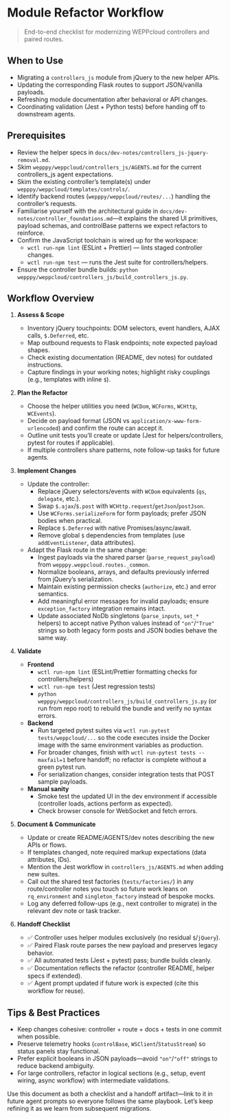 # Module Refactor Workflow
> End-to-end checklist for modernizing WEPPcloud controllers and paired routes.

## When to Use
- Migrating a `controllers_js` module from jQuery to the new helper APIs.
- Updating the corresponding Flask routes to support JSON/vanilla payloads.
- Refreshing module documentation after behavioral or API changes.
- Coordinating validation (Jest + Python tests) before handing off to downstream agents.

## Prerequisites
- Review the helper specs in `docs/dev-notes/controllers_js-jquery-removal.md`.
- Skim `wepppy/weppcloud/controllers_js/AGENTS.md` for the current controllers_js agent expectations.
- Skim the existing controller’s template(s) under `wepppy/weppcloud/templates/controls/`.
- Identify backend routes (`wepppy/weppcloud/routes/...`) handling the controller’s requests.
- Familiarise yourself with the architectural guide in `docs/dev-notes/controller_foundations.md`—it explains the shared UI primitives, payload schemas, and controlBase patterns we expect refactors to reinforce.
- Confirm the JavaScript toolchain is wired up for the workspace:
  - `wctl run-npm lint` (ESLint + Prettier) — lints staged controller changes.
  - `wctl run-npm test` — runs the Jest suite for controllers/helpers.
- Ensure the controller bundle builds: `python wepppy/weppcloud/controllers_js/build_controllers_js.py`.

## Workflow Overview
1. **Assess & Scope**
   - Inventory jQuery touchpoints: DOM selectors, event handlers, AJAX calls, `$.Deferred`, etc.
   - Map outbound requests to Flask endpoints; note expected payload shapes.
   - Check existing documentation (README, dev notes) for outdated instructions.
   - Capture findings in your working notes; highlight risky couplings (e.g., templates with inline `$`).

2. **Plan the Refactor**
   - Choose the helper utilities you need (`WCDom`, `WCForms`, `WCHttp`, `WCEvents`).
   - Decide on payload format (JSON vs `application/x-www-form-urlencoded`) and confirm the route can accept it.
   - Outline unit tests you’ll create or update (Jest for helpers/controllers, pytest for routes if applicable).
   - If multiple controllers share patterns, note follow-up tasks for future agents.

3. **Implement Changes**
   - Update the controller:
     - Replace jQuery selectors/events with `WCDom` equivalents (`qs`, `delegate`, etc.).
     - Swap `$.ajax`/`$.post` with `WCHttp.request`/`getJson`/`postJson`.
     - Use `WCForms.serializeForm` for form payloads; prefer JSON bodies when practical.
     - Replace `$.Deferred` with native Promises/async/await.
     - Remove global `$` dependencies from templates (use `addEventListener`, data attributes).
   - Adapt the Flask route in the same change:
     - Ingest payloads via the shared parser (`parse_request_payload`) from `wepppy.weppcloud.routes._common`.
     - Normalize booleans, arrays, and defaults previously inferred from jQuery’s serialization.
     - Maintain existing permission checks (`authorize`, etc.) and error semantics.
     - Add meaningful error messages for invalid payloads; ensure `exception_factory` integration remains intact.
     - Update associated NoDb singletons (`parse_inputs`, `set_*` helpers) to accept native Python values instead of `"on"`/`"True"` strings so both legacy form posts and JSON bodies behave the same way.

4. **Validate**
   - **Frontend**
     - `wctl run-npm lint` (ESLint/Prettier formatting checks for controllers/helpers)
     - `wctl run-npm test` (Jest regression tests)
     - `python wepppy/weppcloud/controllers_js/build_controllers_js.py` (or run from repo root) to rebuild the bundle and verify no syntax errors.
   - **Backend**
     - Run targeted pytest suites via `wctl run-pytest tests/weppcloud/...` so the code executes inside the Docker image with the same environment variables as production.
     - For broader changes, finish with `wctl run-pytest tests --maxfail=1` before handoff; no refactor is complete without a green pytest run.
     - For serialization changes, consider integration tests that POST sample payloads.
   - **Manual sanity**
     - Smoke test the updated UI in the dev environment if accessible (controller loads, actions perform as expected).
     - Check browser console for WebSocket and fetch errors.

5. **Document & Communicate**
   - Update or create README/AGENTS/dev notes describing the new APIs or flows.
   - If templates changed, note required markup expectations (data attributes, IDs).
   - Mention the Jest workflow in `controllers_js/AGENTS.md`  when adding new suites.
   - Call out the shared test factories (`tests/factories/`) in any route/controller notes you touch so future work leans on `rq_environment` and `singleton_factory` instead of bespoke mocks.
   - Log any deferred follow-ups (e.g., next controller to migrate) in the relevant dev note or task tracker.

6. **Handoff Checklist**
   - ✅ Controller uses helper modules exclusively (no residual `$`/`jQuery`).
   - ✅ Paired Flask route parses the new payload and preserves legacy behavior.
   - ✅ All automated tests (Jest + pytest) pass; bundle builds cleanly.
   - ✅ Documentation reflects the refactor (controller README, helper specs if extended).
   - ✅ Agent prompt updated if future work is expected (cite this workflow for reuse).

## Tips & Best Practices
- Keep changes cohesive: controller + route + docs + tests in one commit when possible.
- Preserve telemetry hooks (`controlBase`, `WSClient`/`StatusStream`) so status panels stay functional.
- Prefer explicit booleans in JSON payloads—avoid `"on"`/`"off"` strings to reduce backend ambiguity.
- For large controllers, refactor in logical sections (e.g., setup, event wiring, async workflow) with intermediate validations.

Use this document as both a checklist and a handoff artifact—link to it in future agent prompts so everyone follows the same playbook. Let’s keep refining it as we learn from subsequent migrations.
